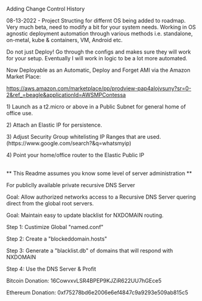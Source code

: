 <p></p>

Adding Change Control History
<p></p>

08-13-2022 - Project Structing for differnt OS being added to roadmap.
             Very much beta, need to modify a bit for your system needs.
             Working in OS agnostic deployment automation through various methods
             i.e. standalone, on-metal, kube & containers, VM, Android etc.
<p></p>

Do not just Deploy! Go through the configs and makes sure they will work for your setup.
Eventually I will work in logic to be a lot more automated.
<p></p>


</p>

Now Deployable as an Automatic, Deploy and Forget AMI via the Amazon Market Place:</p>
https://aws.amazon.com/marketplace/pp/prodview-pap4alojvsuny?sr=0-2&ref_=beagle&applicationId=AWSMPContessa
</p>
1) Launch as a t2.micro or above in a Public Subnet for general home of office use. </p>
2) Attach an Elastic IP for persistence. </p>
3) Adjust Security Group whitelisting IP Ranges that are used. (https://www.google.com/search?&q=whatsmyip) </p>
4) Point your home/office router to the Elastic Public IP </p>


</br>
** This Readme assumes you know some level of server administration **
<p></p>
For publiclly available private recursive DNS Server<p><p></p>
Goal: Allow authorized networks access to a Recursive DNS Server quering direct from the global root servers.<p>
Goal: Maintain easy to update blacklist for NXDOMAIN routing.<p>
<p></p>
Step 1: Custimize Global "named.conf"<p>
Step 2: Create a "blockeddomain.hosts"<p></p>
Step 3: Generate a "blacklist.db" of domains that will respond with NXDOMAIN<p>
Step 4: Use the DNS Server & Profit</p>
</p>

<p></p>
Bitcoin Donation: 16CowvxvLSR4BPEP9KJZiR622UU7hGEce5<p>
Ethereum Donation: 0xf75278bd6e2006e6ef4847c9a9293e509ab815c5<p></p>

